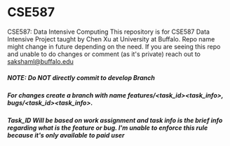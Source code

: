 # CSE587
CSE587: Data Intensive Computing
This repository is for CSE587 Data Intensive Project taught by Chen Xu at University at Buffalo.
Repo name might change in future depending on the need. 
If you are seeing this repo and unable to do changes or comment (as it's private) reach out to sakshaml@buffalo.edu

##### NOTE: Do NOT directly commit to develop Branch
##### For changes create a branch with name features/<task_id>_<task_info>, bugs/<task_id>_<task_info>. 
##### Task_ID Will be based on work assignment and task info is the brief info regarding what is the feature or bug. I'm unable to enforce this rule because it's only available to paid user
